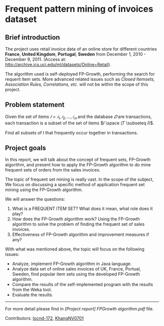 # Frequent pattern mining of invoices dataset

## Brief introduction
The project uses retail invoice data of an online store for different countries
**France**, **United Kingdom**, **Portugal**, **Sweden** from December 1, 2010 - December 9, 2011. (Access
at: http://archive.ics.uci.edu/ml/datasets/Online+Retail).


The algorithm used is self-deployed FP-Growth, performing the search for requent item sets.
More advanced related issues such as *Closed Itemsets, Association Rules, Correlations, etc.* will not be within the scope of this project.

## Problem statement
Given the set of items $𝐼 = {𝑖_1, 𝑖_2, … , 𝑖_𝑚}$ and the database $𝐷$ are transactions,
each transaction is a subset of the set of items $𝐼 \space (𝑇 \subseteq 𝐼)$.

Find all subsets of I that frequently occur together
in transactions.

## Project goals
In this report, we will talk about the concept of frequent sets, FP-Growth algorithm, and present how to apply the FP-Growth algorithm to do mine frequent sets of orders from the sales invoices.

The topic of frequent set mining is really vast. In the scope of the subject, We focus on discussing a specific method of application frequent set mining using the FP-Growth algorithm. 

We will answer the questions: 

1. What is a FREQUENT ITEM SET? What does it mean, what role does it play?
2. How does the FP-Growth algorithm work? Using the FP-Growth algorithm to solve the problem of finding the frequent set of sales invoices.
3. Effectiveness of FP-Growth algorithm and improvement measures if any?


With what was mentioned above, the topic will focus on the following issues:
- Analyze, implement FP-Growth algorithm in
Java language.
- Analyze data set of online sales invoices of UK, France, Portual, Sweden, find popular item sets using the developed FP-Growth algorithm.
- Compare the results of the self-implemented program with the results from the Weka tool.
- Evaluate the results.

---
For more detail please find in *[Project report] FPGrowth algorithm.pdf* file.

Contributors: [locnd-172](https://github.com/locnd-172), [KhangNV0701](https://github.com/KhangNV0701)
